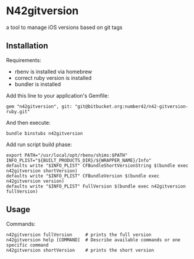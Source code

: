 # N42gitversion

a tool to manage iOS versions based on git tags

## Installation

Requirements:
* rbenv is installed via homebrew
* correct ruby version is installed
* bundler is installed

Add this line to your application's Gemfile:

    gem "n42gitversion", git: "git@bitbucket.org:number42/n42-gitversion-ruby.git"

And then execute:

    bundle binstubs n42gitversion

Add run script build phase:

    export PATH="/usr/local/opt/rbenv/shims:$PATH"
    INFO_PLIST="${BUILT_PRODUCTS_DIR}/${WRAPPER_NAME}/Info"
    defaults write "$INFO_PLIST" CFBundleShortVersionString $(bundle exec n42gitversion shortVersion)
    defaults write "$INFO_PLIST" CFBundleVersion $(bundle exec n42gitversion version)
    defaults write "$INFO_PLIST" FullVersion $(bundle exec n42gitversion fullVersion)

## Usage

Commands:

    n42gitversion fullVersion     # prints the full version
    n42gitversion help [COMMAND]  # Describe available commands or one specific command
    n42gitversion shortVersion    # prints the short version
